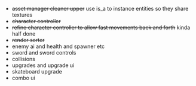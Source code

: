 - ~~asset manager cleaner upper~~ use is_a to instance entities so they share textures
- ~~character controller~~
- ~~refine character controller to allow fast movements back and forth~~ kinda half done
- ~~render sorter~~
- enemy ai and health and spawner etc
- sword and sword controls
- collisions
- upgrades and upgrade ui
- skateboard upgrade
- combo ui